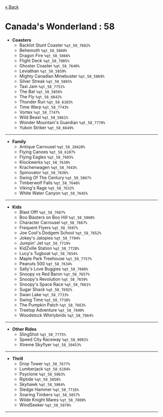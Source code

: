 <a href="../parks_available.md">&laquo; Back</a>
# Canada's Wonderland : 58
 - **Coasters** 
   - Backlot Stunt Coaster `%qt_58_7682%`
   - Behemoth `%qt_58_5860%`
   - Dragon Fire `%qt_58_5866%`
   - Flight Deck `%qt_58_7805%`
   - Ghoster Coaster `%qt_58_7640%`
   - Leviathan `%qt_58_5859%`
   - Mighty Canadian Minebuster `%qt_58_5869%`
   - Silver Streak `%qt_58_5865%`
   - Taxi Jam `%qt_58_7751%`
   - The Bat `%qt_58_5856%`
   - The Fly `%qt_58_6642%`
   - Thunder Run `%qt_58_6103%`
   - Time Warp `%qt_58_7743%`
   - Vortex `%qt_58_7747%`
   - Wild Beast `%qt_58_5861%`
   - Wonder Mountain's Guardian `%qt_58_7770%`
   - Yukon Striker `%qt_58_6649%`
---
 - **Family** 
   - Antique Carrousel `%qt_58_10420%`
   - Flying Canoes `%qt_58_6107%`
   - Flying Eagles `%qt_58_7685%`
   - Klockwerks `%qt_58_7638%`
   - Krachenwagen `%qt_58_7643%`
   - Spinovator `%qt_58_7636%`
   - Swing Of The Century `%qt_58_5867%`
   - Timberwolf Falls `%qt_58_7648%`
   - Viking's Rage `%qt_58_7632%`
   - White Water Canyon `%qt_58_7645%`
---
 - **Kids** 
   - Blast Off! `%qt_58_7687%`
   - Boo Blasters on Boo Hill `%qt_58_5868%`
   - Character Carrousel `%qt_58_7667%`
   - Frequent Flyers `%qt_58_7697%`
   - Joe Cool's Dodgem School `%qt_58_7652%`
   - Jokey's Jalopies `%qt_58_7704%`
   - Jumpin' Jet `%qt_58_7719%`
   - KidZville Station `%qt_58_7728%`
   - Lucy's Tugboat `%qt_58_7654%`
   - Maple Park Treehouse `%qt_58_7757%`
   - Peanuts 500 `%qt_58_7634%`
   - Sally's Love Buggies `%qt_58_7680%`
   - Snoopy vs Red Baron `%qt_58_7657%`
   - Snoopy's Revolution `%qt_58_7659%`
   - Snoopy's Space Race `%qt_58_7661%`
   - Sugar Shack `%qt_58_7692%`
   - Swan Lake `%qt_58_7733%`
   - Swing Time `%qt_58_7738%`
   - The Pumpkin Patch `%qt_58_7663%`
   - Treetop Adventure `%qt_58_7690%`
   - Woodstock Whirlybirds `%qt_58_7664%`
---
 - **Other Rides** 
   - SlingShot `%qt_58_7775%`
   - Speed City Raceway `%qt_58_9091%`
   - Xtreme Skyflyer `%qt_58_10453%`
---
 - **Thrill** 
   - Drop Tower `%qt_58_7677%`
   - Lumberjack `%qt_58_6104%`
   - Psyclone `%qt_58_5863%`
   - Riptide `%qt_58_5858%`
   - Skyhawk `%qt_58_5864%`
   - Sledge Hammer `%qt_58_7716%`
   - Soaring Timbers `%qt_58_5857%`
   - Wilde Knight Mares `%qt_58_7808%`
   - WindSeeker `%qt_58_5870%`
---